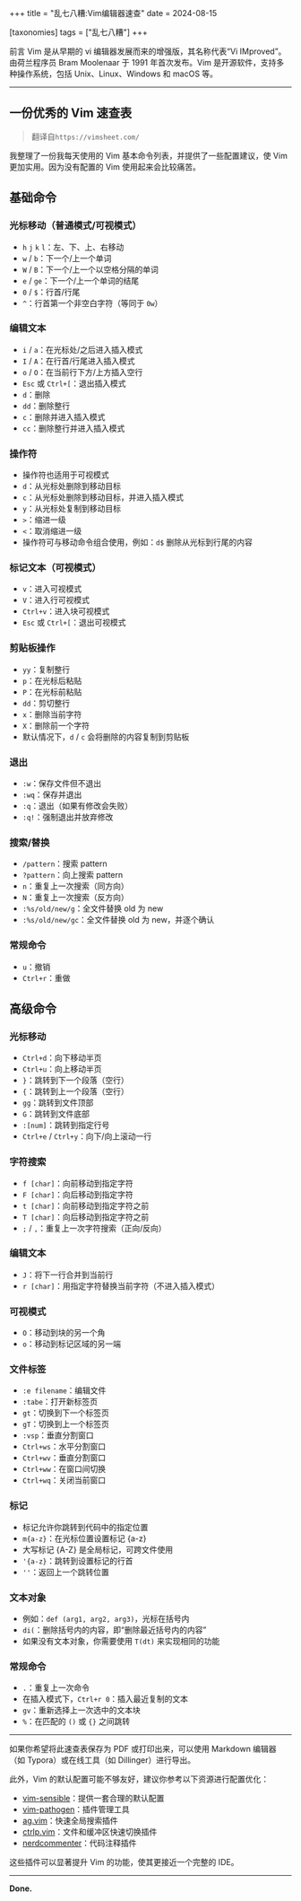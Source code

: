 +++
title = "乱七八糟:Vim编辑器速查"
date = 2024-08-15

[taxonomies]
tags = ["乱七八糟"]
+++

前言 Vim 是从早期的 vi 编辑器发展而来的增强版，其名称代表“Vi IMproved”。由荷兰程序员 Bram Moolenaar 于 1991 年首次发布。Vim 是开源软件，支持多种操作系统，包括 Unix、Linux、Windows 和 macOS 等。

<!-- more -->

---

## 一份优秀的 Vim 速查表

> 翻译自``https://vimsheet.com/``

我整理了一份我每天使用的 Vim 基本命令列表，并提供了一些配置建议，使 Vim 更加实用。因为没有配置的 Vim 使用起来会比较痛苦。

## 基础命令

### 光标移动（普通模式/可视模式）

* `h` `j` `k` `l`：左、下、上、右移动
* `w` / `b`：下一个/上一个单词
* `W` / `B`：下一个/上一个以空格分隔的单词
* `e` / `ge`：下一个/上一个单词的结尾
* `0` / `$`：行首/行尾
* `^`：行首第一个非空白字符（等同于 `0w`）

### 编辑文本

* `i` / `a`：在光标处/之后进入插入模式
* `I` / `A`：在行首/行尾进入插入模式
* `o` / `O`：在当前行下方/上方插入空行
* `Esc` 或 `Ctrl+[`：退出插入模式
* `d`：删除
* `dd`：删除整行
* `c`：删除并进入插入模式
* `cc`：删除整行并进入插入模式

### 操作符

* 操作符也适用于可视模式
* `d`：从光标处删除到移动目标
* `c`：从光标处删除到移动目标，并进入插入模式
* `y`：从光标处复制到移动目标
* `>`：缩进一级
* `<`：取消缩进一级
* 操作符可与移动命令组合使用，例如：`d$` 删除从光标到行尾的内容

### 标记文本（可视模式）

* `v`：进入可视模式
* `V`：进入行可视模式
* `Ctrl+v`：进入块可视模式
* `Esc` 或 `Ctrl+[`：退出可视模式

### 剪贴板操作

* `yy`：复制整行
* `p`：在光标后粘贴
* `P`：在光标前粘贴
* `dd`：剪切整行
* `x`：删除当前字符
* `X`：删除前一个字符
* 默认情况下，`d` / `c` 会将删除的内容复制到剪贴板

### 退出

* `:w`：保存文件但不退出
* `:wq`：保存并退出
* `:q`：退出（如果有修改会失败）
* `:q!`：强制退出并放弃修改

### 搜索/替换

* `/pattern`：搜索 pattern
* `?pattern`：向上搜索 pattern
* `n`：重复上一次搜索（同方向）
* `N`：重复上一次搜索（反方向）
* `:%s/old/new/g`：全文件替换 old 为 new
* `:%s/old/new/gc`：全文件替换 old 为 new，并逐个确认

### 常规命令

* `u`：撤销
* `Ctrl+r`：重做

## 高级命令

### 光标移动

* `Ctrl+d`：向下移动半页
* `Ctrl+u`：向上移动半页
* `}`：跳转到下一个段落（空行）
* `{`：跳转到上一个段落（空行）
* `gg`：跳转到文件顶部
* `G`：跳转到文件底部
* `:[num]`：跳转到指定行号
* `Ctrl+e` / `Ctrl+y`：向下/向上滚动一行

### 字符搜索

* `f [char]`：向前移动到指定字符
* `F [char]`：向后移动到指定字符
* `t [char]`：向前移动到指定字符之前
* `T [char]`：向后移动到指定字符之前
* `;` / `,`：重复上一次字符搜索（正向/反向）

### 编辑文本

* `J`：将下一行合并到当前行
* `r [char]`：用指定字符替换当前字符（不进入插入模式）

### 可视模式

* `O`：移动到块的另一个角
* `o`：移动到标记区域的另一端

### 文件标签

* `:e filename`：编辑文件
* `:tabe`：打开新标签页
* `gt`：切换到下一个标签页
* `gT`：切换到上一个标签页
* `:vsp`：垂直分割窗口
* `Ctrl+ws`：水平分割窗口
* `Ctrl+wv`：垂直分割窗口
* `Ctrl+ww`：在窗口间切换
* `Ctrl+wq`：关闭当前窗口

### 标记

* 标记允许你跳转到代码中的指定位置
* `m{a-z}`：在光标位置设置标记 {a-z}
* 大写标记 {A-Z} 是全局标记，可跨文件使用
* `'{a-z}`：跳转到设置标记的行首
* `''`：返回上一个跳转位置

### 文本对象

* 例如：`def (arg1, arg2, arg3)`，光标在括号内
* `di(`：删除括号内的内容，即“删除最近括号内的内容”
* 如果没有文本对象，你需要使用 `T(dt)` 来实现相同的功能

### 常规命令

* `.`：重复上一次命令
* 在插入模式下，`Ctrl+r 0`：插入最近复制的文本
* `gv`：重新选择上一次选中的文本块
* `%`：在匹配的 `()` 或 `{}` 之间跳转

---

如果你希望将此速查表保存为 PDF 或打印出来，可以使用 Markdown 编辑器（如 Typora）或在线工具（如 Dillinger）进行导出。

此外，Vim 的默认配置可能不够友好，建议你参考以下资源进行配置优化：

* [vim-sensible](https://github.com/tpope/vim-sensible)：提供一套合理的默认配置
* [vim-pathogen](https://github.com/tpope/vim-pathogen)：插件管理工具
* [ag.vim](https://github.com/rking/ag.vim)：快速全局搜索插件
* [ctrlp.vim](https://github.com/ctrlpvim/ctrlp.vim)：文件和缓冲区快速切换插件
* [nerdcommenter](https://github.com/preservim/nerdcommenter)：代码注释插件

这些插件可以显著提升 Vim 的功能，使其更接近一个完整的 IDE。

---
**Done.**





